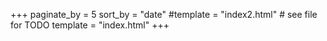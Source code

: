 +++
paginate_by = 5
sort_by = "date"
#template = "index2.html" # see file for TODO
template = "index.html"
+++
